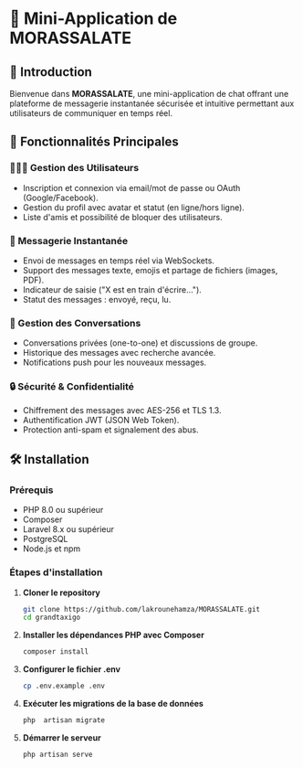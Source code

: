 # 📢 Mini-Application de MORASSALATE

## 🚀 Introduction
Bienvenue dans **MORASSALATE**, une mini-application de chat offrant une plateforme de messagerie instantanée sécurisée et intuitive permettant aux utilisateurs de communiquer en temps réel.

## 📌 Fonctionnalités Principales

### 🧑‍🤝‍🧑 Gestion des Utilisateurs
- Inscription et connexion via email/mot de passe ou OAuth (Google/Facebook).
- Gestion du profil avec avatar et statut (en ligne/hors ligne).
- Liste d'amis et possibilité de bloquer des utilisateurs.

### 💬 Messagerie Instantanée
- Envoi de messages en temps réel via WebSockets.
- Support des messages texte, emojis et partage de fichiers (images, PDF).
- Indicateur de saisie ("X est en train d'écrire...").
- Statut des messages : envoyé, reçu, lu.

### 🏡 Gestion des Conversations
- Conversations privées (one-to-one) et discussions de groupe.
- Historique des messages avec recherche avancée.
- Notifications push pour les nouveaux messages.

### 🔒 Sécurité & Confidentialité
- Chiffrement des messages avec AES-256 et TLS 1.3.
- Authentification JWT (JSON Web Token).
- Protection anti-spam et signalement des abus.

## 🛠 Installation

### Prérequis
- PHP 8.0 ou supérieur
- Composer
- Laravel 8.x ou supérieur
- PostgreSQL
- Node.js et npm

### Étapes d'installation

1. **Cloner le repository**

   ```bash
   git clone https://github.com/lakrounehamza/MORASSALATE.git
   cd grandtaxigo
2. **Installer les dépendances PHP avec Composer**

    ```bash
    composer install

3. **Configurer le fichier .env**

    ```bash
    cp .env.example .env

4. **Exécuter les migrations de la base de données**

    ```bash 
    php  artisan migrate

5. **Démarrer le serveur**
    ```bash 
    php artisan serve
